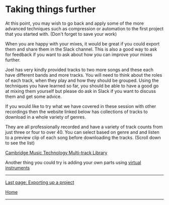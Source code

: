 # Taking things further

At this point, you may wish to go back and apply some of the more advanced techniques such as compression or automation to the first project that you started with. (Don't forget to save your work)

When you are happy with your mixes, it would be great if you could export them and share them in the Slack channel.
This is also a good way to ask for feedback if you want to ask about how you can improve your mixes further.

Joel has very kindly provided tracks to two more songs and these each have different bands and more tracks. You will need to think about the roles of each track, when they play and how they should be grouped. Using the techniques you have learned so far, you should be able to have a good go at mixing them yourself but please do ask in Slack if you want to discuss them and get some advice.

If you would like to try what we have covered in these session with other recordings then the website linked below has collections of tracks to download in a whole variety of genres.

They are all professionally recorded and have a variety of track counts from just three or four to over 40. You can select based on genre and and listen to a preview clip of each song before downloading the tracks. (Scroll down to see the list)


[Cambridge Music Technology Multi-track Library](https://cambridge-mt.com/ms/mtk/)

Another thing you could try is adding your own parts using [virtual instruments](08-virtual-instruments.md)

---

[Last page: Exporting up a project](06-exporting.md)

[Home](../README.md)

---
